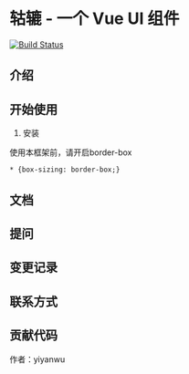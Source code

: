 # 轱辘 - 一个  Vue UI 组件

[![Build Status](https://travis-ci.org/yiyanwu/wheel-wjw.svg?branch=master)](https://travis-ci.org/yiyanwu/wheel-wjw)

## 介绍

## 开始使用

1. 安装

使用本框架前，请开启border-box
```
* {box-sizing: border-box;}
```

## 文档

## 提问

## 变更记录

## 联系方式

## 贡献代码

作者：yiyanwu 

